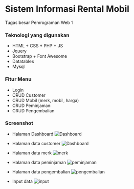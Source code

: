 # Sistem Informasi Rental Mobil
Tugas besar Pemrograman Web 1

### Teknologi yang digunakan
* HTML + CSS + PHP + JS
* Jquery
* Bootstrap + Font Awesome
* Datatables
* Mysql

### Fitur Menu
* Login
* CRUD Customer
* CRUD Mobil (merk, mobil, harga)
* CRUD Peminjaman
* CRUD Pengembalian

### Screenshot
* Halaman Dashboard
![Dashboard](https://user-images.githubusercontent.com/57162533/104830302-32850980-58b0-11eb-8ee0-c2d779bdc95c.PNG)

* Halaman data customer 
![Dashboard](https://user-images.githubusercontent.com/57162533/104830330-6a8c4c80-58b0-11eb-976d-422bfeba64ff.PNG)

* Halaman data merk 
![merk](https://user-images.githubusercontent.com/57162533/104830340-8bed3880-58b0-11eb-82e2-1cd3d8903ab5.PNG)

* Halaman data peminjaman
![peminjaman](https://user-images.githubusercontent.com/57162533/104830352-b8a15000-58b0-11eb-948e-acce44fdf33d.PNG)

* Halaman data pengembalian
![pengembalian](https://user-images.githubusercontent.com/57162533/104830376-0918ad80-58b1-11eb-8d2f-99be2d1fb187.PNG)

* Input data
![input](https://user-images.githubusercontent.com/57162533/104830370-e4bcd100-58b0-11eb-8cf1-2873c7448476.PNG)
